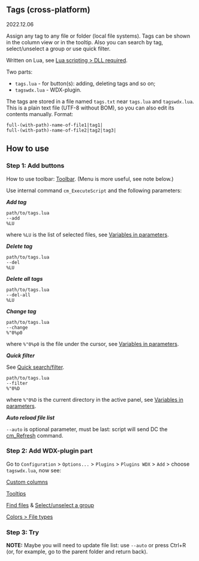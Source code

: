 Tags (cross-platform)
-----------------------

2022.12.06

Assign any tag to any file or folder (local file systems). Tags can be shown in the column view or in the tooltip.
Also you can search by tag, select/unselect a group or use quick filter.

Written on Lua, see [Lua scripting > DLL required](http://doublecmd.github.io/doc/en/lua.html#dllrequired).

Two parts:

- `tags.lua` - for button(s): adding, deleting tags and so on;
- `tagswdx.lua` - WDX-plugin.

The tags are stored in a file named `tags.txt` near `tags.lua` and `tagswdx.lua`. This is a plain text file (UTF-8 without BOM), so you can also edit its contents manually. Format:

```
full-(with-path)-name-of-file1|tag1|
full-(with-path)-name-of-file2|tag2|tag3|
```

## How to use

### Step 1: Add  buttons

How to use toolbar: [Toolbar](http://doublecmd.github.io/doc/en/toolbar.html). (Menu is more useful, see note below.)

Use internal command `cm_ExecuteScript` and the following parameters:

**_Add tag_**

```
path/to/tags.lua
--add
%LU
```

where `%LU` is the list of selected files, see [Variables in parameters](http://doublecmd.github.io/doc/en/variables.html).

**_Delete tag_**

```
path/to/tags.lua
--del
%LU
```

**_Delete all tags_**

```
path/to/tags.lua
--del-all
%LU
```

**_Change tag_**

```
path/to/tags.lua
--change
%"0%p0
```

where `%"0%p0` is the file under the cursor, see [Variables in parameters](http://doublecmd.github.io/doc/en/variables.html).

**_Quick filter_**

See [Quick search/filter](http://doublecmd.github.io/doc/en/help.html#cm_QuickSearch).

```
path/to/tags.lua
--filter
%"0%D
```

where `%"0%D` is the current directory in the active panel, see [Variables in parameters](http://doublecmd.github.io/doc/en/variables.html).

**_Auto reload file list_**

`--auto` is optional parameter, must be last: script will send DC the [cm_Refresh](https://doublecmd.github.io/doc/en/cmds.html#cm_Refresh) command.

### Step 2: Add WDX-plugin part

Go to `Configuration` > `Options...` > `Plugins` > `Plugins WDX` > `Add` > choose `tagswdx.lua`, now see:

[Custom columns](https://doublecmd.github.io/doc/en/configuration.html#ConfigColumns)

[Tooltips](https://doublecmd.github.io/doc/en/configuration.html#ConfigTooltips)

[Find files](https://doublecmd.github.io/doc/en/findfiles.html#plugins) & [Select/unselect a group](https://doublecmd.github.io/doc/en/help.html#mnu_select)

[Colors > File types](https://doublecmd.github.io/doc/en/configuration.html#ConfigColorFiles)

### Step 3: Try

**NOTE:** Maybe you will need to update file list: use `--auto` or press Ctrl+R (or, for example, go to the parent folder and return back).
